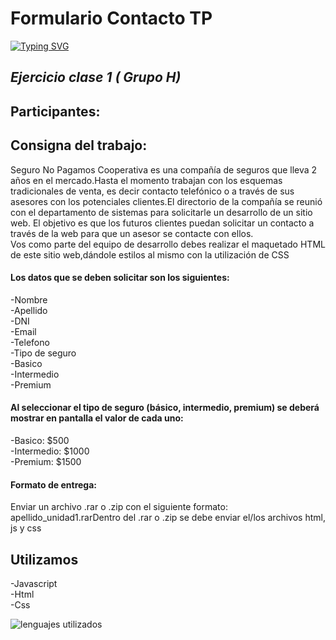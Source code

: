 # Formulario Contacto TP  
[![Typing SVG](https://readme-typing-svg.demolab.com?font=Fira+Code&pause=1000&color=0076FD&background=E9FF2300&center=falso&vCenter=falso&repeat=cierto&random=falso&width=435&lines=Trabajo+Practico+Mariana+Salgueiro;Curso+DESARROLLADOR+WEB+CON+REACT+JS)](https://git.io/typing-svg)



## *Ejercicio clase 1 ( Grupo H)*  
## Participantes:


## Consigna del trabajo:  

 Seguro No Pagamos Cooperativa es una compañía de seguros que lleva 2 años en el mercado.Hasta el momento trabajan con los esquemas tradicionales de venta, es decir contacto
telefónico o a través de sus asesores con los potenciales clientes.El directorio de la compañía se reunió con el departamento de sistemas para solicitarle un desarrollo de un sitio web. El objetivo es que los futuros clientes puedan solicitar un contacto
a través de la web para que un asesor se contacte con ellos.  
 Vos como parte del equipo de desarrollo debes realizar el maquetado HTML de este sitio web,dándole estilos al mismo con la utilización de CSS  

#### Los datos que se deben solicitar son los siguientes:  

-Nombre  
-Apellido  
-DNI  
-Email  
-Telefono  
-Tipo de seguro  
-Basico  
-Intermedio  
-Premium

#### Al seleccionar el tipo de seguro (básico, intermedio, premium) se deberá mostrar en pantalla el valor de cada uno:  

-Basico: $500  
-Intermedio: $1000  
-Premium: $1500  

#### Formato de entrega:  

Enviar un archivo .rar o .zip con el siguiente formato: apellido_unidad1.rarDentro del .rar o .zip se debe enviar el/los archivos html, js y css  

## Utilizamos  
-Javascript  
-Html  
-Css

![lenguajes utilizados](https://imgs.search.brave.com/Xo2kes1eZSI4UI0BPeX-jU1-ctyVU1jlRq6M1oGUS98/rs:fit:860:0:0/g:ce/aHR0cDovL3d3dy5j/dXJzb3NnaXMuY29t/L3dwLWNvbnRlbnQv/dXBsb2Fkcy8yMDE3/LzA2L2xlbmd1YWpl/c18xLnBuZw)
